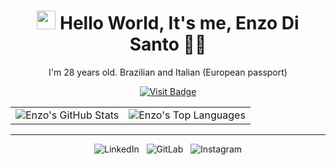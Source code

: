 <h1 align='center'>
  <img src="https://media.giphy.com/media/hvRJCLFzcasrR4ia7z/giphy.gif" width="30px" alt="wave"/> Hello World, It's me, Enzo Di Santo 👨‍💻
</h1>

<p align='center'>
  I'm 28 years old. Brazilian and Italian (European passport)
</p>
<p align='center'>

<p align='center'>
<a href="https://github.com/enzodisanto">
  <img src="https://hits.seeyoufarm.com/api/count/incr/badge.svg?url=https://github.com/enzodisanto/&count_bg=%23FFA500&title_bg=%23000000&icon=github.svg&icon_color=%23FFFFFF&title=visits&edge_flat=false" alt="Visit Badge" />
</a>
</p>
<p align='center'>

<table align="center">
  <tr>
    <td>
      <img src="https://github-readme-stats.vercel.app/api?username=enzodisanto&show_icons=true&theme=great-gatsby&hide_border=true" alt="Enzo's GitHub Stats" />
    </td>
    <td>
      <img src="https://github-readme-stats.vercel.app/api/top-langs/?username=enzodisanto&layout=compact&theme=great-gatsby&hide_border=true" alt="Enzo's Top Languages" />
    </td>
  </tr>
</table>

---

<p align="center">
  <a href="https://www.linkedin.com/in/enzodds/" style="text-decoration: none;">
    <img src="https://img.shields.io/badge/linkedin-%23FFA500?style=for-the-badge&logo=linkedin&logoColor=white" alt="LinkedIn" />
  </a>&nbsp;
  <a href="https://gitlab.com/enzodisanto" style="text-decoration: none;">
    <img src="https://img.shields.io/badge/gitlab-%23FFA500?style=for-the-badge&logo=gitlab&logoColor=white" alt="GitLab" />
  </a>&nbsp;
  <a href="https://instagram.com/enzodisanto" style="text-decoration: none;">
    <img src="https://img.shields.io/badge/instagram-%23FFA500?style=for-the-badge&logo=instagram&logoColor=white" alt="Instagram" />
  </a>
</p>

<!--
<a href="https://github.com/enzodisanto">
    <img src="https://badges.pufler.dev/visits/enzodisanto/enzodisanto?style=for-the-badge&color=FF6200&logoColor=white" alt="Visits Badge" />
</a>
-->
